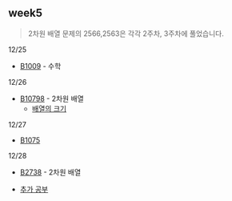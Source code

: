 ## week5
>2차원 배열 문제의 2566,2563은 각각 2주차, 3주차에 풀었습니다.

12/25
- [B1009](B1009.java) - 수학

12/26
- [B10798](B10798.java) - 2차원 배열
  - [배열의 크기](ArrayLength/arrSize.md) 

12/27
- [B1075](B1075.java) 

12/28
- [B2738](B2738.java) - 2차원 배열

- [추가 공부](ExtraStudy/README.md)